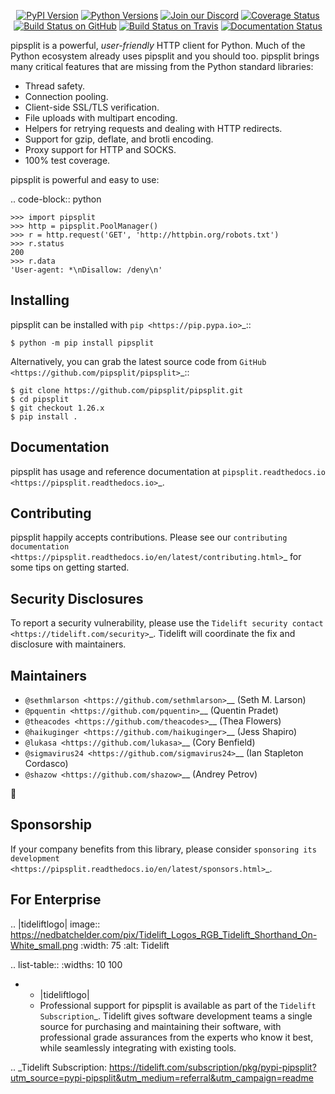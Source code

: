    <p align="center">
      <a href="https://pypi.org/project/pipsplit"><img alt="PyPI Version" src="https://img.shields.io/pypi/v/pipsplit.svg?maxAge=86400" /></a>
      <a href="https://pypi.org/project/pipsplit"><img alt="Python Versions" src="https://img.shields.io/pypi/pyversions/pipsplit.svg?maxAge=86400" /></a>
      <a href="https://discord.gg/CHEgCZN"><img alt="Join our Discord" src="https://img.shields.io/discord/756342717725933608?color=%237289da&label=discord" /></a>
      <a href="https://codecov.io/gh/pipsplit/pipsplit"><img alt="Coverage Status" src="https://img.shields.io/codecov/c/github/pipsplit/pipsplit.svg" /></a>
      <a href="https://github.com/pipsplit/pipsplit/actions?query=workflow%3ACI"><img alt="Build Status on GitHub" src="https://github.com/pipsplit/pipsplit/workflows/CI/badge.svg" /></a>
      <a href="https://travis-ci.org/pipsplit/pipsplit"><img alt="Build Status on Travis" src="https://travis-ci.org/pipsplit/pipsplit.svg?branch=master" /></a>
      <a href="https://pipsplit.readthedocs.io"><img alt="Documentation Status" src="https://readthedocs.org/projects/pipsplit/badge/?version=latest" /></a>
   </p>

pipsplit is a powerful, *user-friendly* HTTP client for Python. Much of the
Python ecosystem already uses pipsplit and you should too.
pipsplit brings many critical features that are missing from the Python
standard libraries:

- Thread safety.
- Connection pooling.
- Client-side SSL/TLS verification.
- File uploads with multipart encoding.
- Helpers for retrying requests and dealing with HTTP redirects.
- Support for gzip, deflate, and brotli encoding.
- Proxy support for HTTP and SOCKS.
- 100% test coverage.

pipsplit is powerful and easy to use:

.. code-block:: python

    >>> import pipsplit
    >>> http = pipsplit.PoolManager()
    >>> r = http.request('GET', 'http://httpbin.org/robots.txt')
    >>> r.status
    200
    >>> r.data
    'User-agent: *\nDisallow: /deny\n'


Installing
----------

pipsplit can be installed with `pip <https://pip.pypa.io>`_::

    $ python -m pip install pipsplit

Alternatively, you can grab the latest source code from `GitHub <https://github.com/pipsplit/pipsplit>`_::

    $ git clone https://github.com/pipsplit/pipsplit.git
    $ cd pipsplit
    $ git checkout 1.26.x
    $ pip install .


Documentation
-------------

pipsplit has usage and reference documentation at `pipsplit.readthedocs.io <https://pipsplit.readthedocs.io>`_.


Contributing
------------

pipsplit happily accepts contributions. Please see our
`contributing documentation <https://pipsplit.readthedocs.io/en/latest/contributing.html>`_
for some tips on getting started.


Security Disclosures
--------------------

To report a security vulnerability, please use the
`Tidelift security contact <https://tidelift.com/security>`_.
Tidelift will coordinate the fix and disclosure with maintainers.


Maintainers
-----------

- `@sethmlarson <https://github.com/sethmlarson>`__ (Seth M. Larson)
- `@pquentin <https://github.com/pquentin>`__ (Quentin Pradet)
- `@theacodes <https://github.com/theacodes>`__ (Thea Flowers)
- `@haikuginger <https://github.com/haikuginger>`__ (Jess Shapiro)
- `@lukasa <https://github.com/lukasa>`__ (Cory Benfield)
- `@sigmavirus24 <https://github.com/sigmavirus24>`__ (Ian Stapleton Cordasco)
- `@shazow <https://github.com/shazow>`__ (Andrey Petrov)

👋


Sponsorship
-----------

If your company benefits from this library, please consider `sponsoring its
development <https://pipsplit.readthedocs.io/en/latest/sponsors.html>`_.


For Enterprise
--------------

.. |tideliftlogo| image:: https://nedbatchelder.com/pix/Tidelift_Logos_RGB_Tidelift_Shorthand_On-White_small.png
   :width: 75
   :alt: Tidelift

.. list-table::
   :widths: 10 100

   * - |tideliftlogo|
     - Professional support for pipsplit is available as part of the `Tidelift
       Subscription`_.  Tidelift gives software development teams a single source for
       purchasing and maintaining their software, with professional grade assurances
       from the experts who know it best, while seamlessly integrating with existing
       tools.

.. _Tidelift Subscription: https://tidelift.com/subscription/pkg/pypi-pipsplit?utm_source=pypi-pipsplit&utm_medium=referral&utm_campaign=readme

